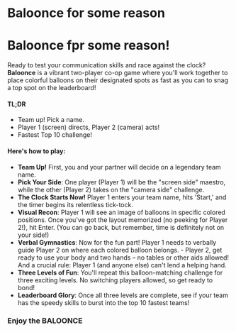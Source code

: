 # Baloonce for some reason

# Baloonce fpr some reason!

Ready to test your communication skills and race against the clock? **Baloonce** is a vibrant two-player co-op game where you'll work together to place colorful balloons on their designated spots as fast as you can to snag a top spot on the leaderboard!

#### TL;DR

- Team up! Pick a name.
- Player 1 (screen) directs, Player 2 (camera) acts! 
- Fastest Top 10 challenge!

#### Here's how to play:

- **Team Up!** First, you and your partner will decide on a legendary team name.
- **Pick Your Side**: One player (Player 1) will be the "screen side" maestro, while the other (Player 2) takes on the "camera side" challenge.
- **The Clock Starts Now!** Player 1 enters your team name, hits 'Start,' and the timer begins its relentless tick-tock.
- **Visual Recon**: Player 1 will see an image of balloons in specific colored positions. Once you've got the layout memorized (no peeking for Player 2!), hit Enter. (You can go back, but remember, time is definitely not on your side!)
- **Verbal Gymnastics**: Now for the fun part! Player 1 needs to verbally guide Player 2 on where each colored balloon belongs. - Player 2, get ready to use your body and two hands – no tables or other aids allowed! And a crucial rule: Player 1 (and anyone else) can't lend a helping hand.
- **Three Levels of Fun**: You'll repeat this balloon-matching challenge for three exciting levels. No switching players allowed, so get ready to bond!
- **Leaderboard Glory**: Once all three levels are complete, see if your team has the speedy skills to burst into the top 10 fastest teams!

### Enjoy the BALOONCE
